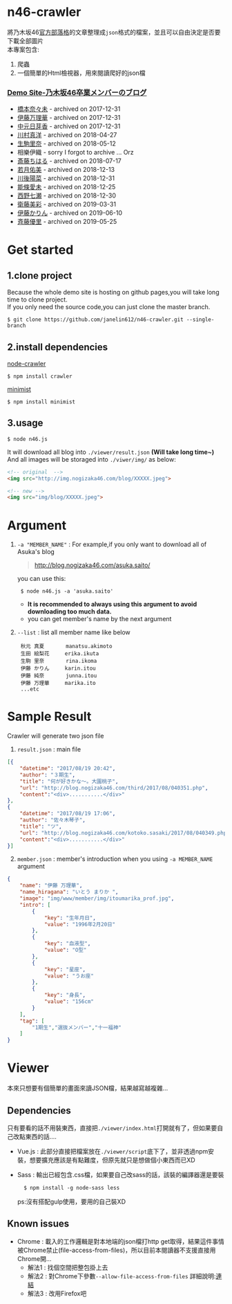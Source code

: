 n46-crawler
===========

將乃木坂46[官方部落格](https://blog.nogizaka46.com/)的文章整理成`json`格式的檔案，並且可以自由決定是否要下載全部圖片  
本專案包含:

1. 爬蟲
2. 一個簡單的Html檢視器，用來閱讀爬好的json檔 

### [Demo Site-乃木坂46卒業メンバーのブログ](https://janelin612.github.io/n46-crawler/)
+ [橋本奈々未](https://janelin612.github.io/n46-crawler/nanami.hashimoto) - archived on 2017-12-31
+ [伊藤万理華](https://janelin612.github.io/n46-crawler/marika.ito) - archived on 2017-12-31
+ [中元日芽香](https://janelin612.github.io/n46-crawler/himeka.nakamoto) - archived on 2017-12-31
+ [川村真洋](https://janelin612.github.io/n46-crawler/mahiro.kawamura) - archived on 2018-04-27
+ [生駒里奈](https://janelin612.github.io/n46-crawler/rina.ikoma) - archived on 2018-05-12
+ 相樂伊織 - sorry I forgot to archive ... Orz
+ [斎藤ちはる](https://janelin612.github.io/n46-crawler/chiharu.saito/) - archived on 2018-07-17
+ [若月佑美](https://janelin612.github.io/n46-crawler/yumi.wakatsuki/) - archived on 2018-12-13
+ [川後陽菜](https://janelin612.github.io/n46-crawler/hina.kawago/) - archived on 2018-12-31
+ [能條愛未](https://janelin612.github.io/n46-crawler/ami.noujo/) - archived on 2018-12-25
+ [西野七瀬](https://janelin612.github.io/n46-crawler/nanase.nishino) - archived on 2018-12-30
+ [衛藤美彩](https://janelin612.github.io/n46-crawler/misa.eto) - archived on 2019-03-31
+ [伊藤かりん](https://janelin612.github.io/n46-crawler/karin.itou) - archived on 2019-06-10
+ [斉藤優里](https://janelin612.github.io/n46-crawler/yuuri.saito) - archived on 2019-05-25

# Get started #

## 1.clone project
Because the whole demo site is hosting on github pages,you will take long time to clone project.  
If you only need the source code,you can just clone the master branch.

	$ git clone https://github.com/janelin612/n46-crawler.git --single-branch

## 2.install dependencies

[node-crawler](https://github.com/bda-research/node-crawler "https://github.com/bda-research/node-crawler")

	$ npm install crawler

[minimist](https://www.npmjs.com/package/minimist)

	$ npm install minimist

## 3.usage

	$ node n46.js

It will download all blog into `./viewer/result.json` **(Will take long time~)**  
And all images will be storaged into `./viwer/img/` as below:

```html
<!-- original  -->
<img src="http://img.nogizaka46.com/blog/XXXXX.jpeg">

<!-- new -->
<img src="img/blog/XXXXX.jpeg">
```

# Argument #

1. `-a "MEMBER_NAME"` : For example,if you only want to download all of Asuka's blog

	> http://blog.nogizaka46.com/asuka.saito/

	you can use this:

		$ node n46.js -a 'asuka.saito'

	+ **It is recommended to always using this argument to avoid downloading too much data.**
	+ you can get member's name by the next argument

2. `--list` : list all member name like below

		秋元 真夏       manatsu.akimoto
		生田 絵梨花     erika.ikuta
		生駒 里奈       rina.ikoma
		伊藤 かりん     karin.itou
		伊藤 純奈       junna.itou
		伊藤 万理華     marika.ito
		...etc


# Sample Result #

Crawler will generate two json file

1. `result.json` : main file

```json
[{
	"datetime": "2017/08/19 20:42",
	"author": "３期生",
	"title": "何が好きかな〜。大園桃子",
	"url": "http://blog.nogizaka46.com/third/2017/08/040351.php",
	"content":"<div>...........</div>"
},
{
	"datetime": "2017/08/19 17:06",
	"author": "佐々木琴子",
	"title": "ツ",
	"url": "http://blog.nogizaka46.com/kotoko.sasaki/2017/08/040349.php",
	"content":"<div>...........</div>"
}]
```

2. `member.json` : member's introduction when you using `-a MEMBER_NAME` argument

```json
{
    "name": "伊藤 万理華",
    "name_hiragana": "いとう まりか ",
    "image": "img/www/member/img/itoumarika_prof.jpg",
    "intro": [
        {
            "key": "生年月日",
            "value": "1996年2月20日"
        },
        {
            "key": "血液型",
            "value": "O型"
        },
        {
            "key": "星座",
            "value": "うお座"
        },
        {
            "key": "身長",
            "value": "156cm"
        }
    ],
    "tag": [
        "1期生","選抜メンバー","十一福神"
    ]
}
```

# Viewer #
本來只想要有個簡單的畫面來讀JSON檔，結果越寫越複雜...

## Dependencies
只有要看的話不用裝東西，直接把`./viewer/index.html`打開就有了，但如果要自己改點東西的話....
+ Vue.js : 此部分直接把檔案放在`./viewer/script`底下了，並非透過npm安裝，想要擴充應該是有點難度，但原先就只是想做個小東西而已XD
+ Sass : 輸出已經包含.css檔，如果要自己改sass的話，該裝的編譯器還是要裝

		$ npm install -g node-sass less
	
	ps:沒有搭配gulp使用，要用的自己裝XD

## Known issues

+ Chrome : 載入的工作邏輯是對本地端的json檔打http get取得，結果這件事情被Chrome禁止(file-access-from-files)，所以目前本閱讀器不支援直接用Chrome開...
	 + 解法1 : 找個空間把整包掛上去
	 + 解法2 : 對Chrome下參數`--allow-file-access-from-files` 詳細說明:[連結](http://blog.twtnn.com/2015/03/ajaxcross-origin-requests-are-only.html)
	 + 解法3 : 改用Firefox吧